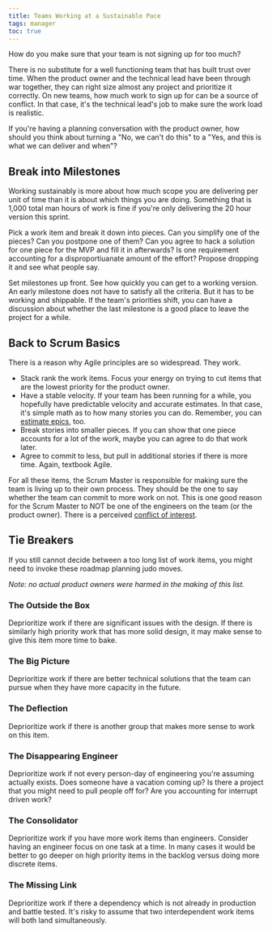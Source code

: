 ```yaml
---
title: Teams Working at a Sustainable Pace
tags: manager
toc: true
---
```


How do you make sure that your team is not signing up for too much?

There is no substitute for a well functioning team that has built trust
over time. When the product owner and
the technical lead have been through war together, they can
right size almost any project and prioritize it correctly. On new teams, how much work to sign up for can be a source of conflict. In that case, it's the technical lead's job to make sure the work load is realistic.

If you're having a planning conversation with the product owner, how should you
think about turning a "No, we can't do this" to a "Yes, and this is what we
can deliver and when"?

## Break into Milestones

Working sustainably is more about how much scope you are delivering per unit of time than it is about which things you are doing. Something that is 1,000 total man hours of work is fine if you're only delivering the 20 hour version this sprint.

Pick a work item and break it down into pieces. Can you simplify one of the pieces?
Can you postpone one of them? Can you agree to hack a solution for one piece for
the MVP and fill it in afterwards? Is one requirement accounting for a
disproportiuanate amount of the effort? Propose dropping it and see what people
say.

Set milestones up front. See how quickly you
can get to a working version. An early milestone does not have to satisfy
all the criteria. But it has to be working and shippable. If the team's priorities
shift, you can have a discussion about whether the last milestone is a good place
to leave the project for a while.

## Back to Scrum Basics

There is a reason why Agile principles are so widespread. They work.

- Stack rank the work items. Focus your energy on trying to cut items that are
the lowest priority for the product owner.
- Have a stable velocity. If your team has been running for a while, you
hopefully have predictable velocity and accurate estimates. In that case, it's
simple math as to how many stories you can do. Remember, you can
[estimate epics](http://chase-seibert.github.io/blog/2017/08/28/epic-story-estimation.html), too.
- Break stories into smaller pieces. If you can show that one piece accounts for
a lot of the work, maybe you can agree to do that work later.
- Agree to commit to less, but pull in additional stories if there is more time.
Again, textbook Agile.

For all these items, the Scrum Master is responsible for making sure the team is
living up to their own process. They should be the one to say whether the team
can commit to more work on not. This is one good reason for the Scrum Master to
NOT be one of the engineers on the team (or the product owner). There is a
perceived [conflict of interest](https://www.mountaingoatsoftware.com/blog/protecting-the-team-cuts-both-ways).

## Tie Breakers

If you still cannot decide between a too long list of work items, you might need
to invoke these roadmap planning judo moves.

*Note: no actual product owners were harmed in the making of this list.*

### The Outside the Box

Deprioritize work if there are significant issues with the design.
If there is similarly high priority work that has more solid design, it may make
sense to give this item more time to bake.

### The Big Picture

Deprioritize work if there are better technical solutions that the team can
pursue when they have more capacity in the future.

### The Deflection

Deprioritize work if there is another group that makes more sense to work on this item.

### The Disappearing Engineer

Deprioritize work if not every person-day of engineering you're assuming actually exists.
Does someone have a vacation coming up? Is there a project that you might need
to pull people off for? Are you accounting for interrupt driven work?

### The Consolidator

Deprioritize work if you have more work items than engineers. Consider having an engineer
focus on one task at a time. In many cases it would be better to go deeper on
high priority items in the backlog versus doing more discrete items.

### The Missing Link

Deprioritize work if there a dependency which is not already in production
and battle tested. It's risky to assume that two interdependent work items will
both land simultaneously.
